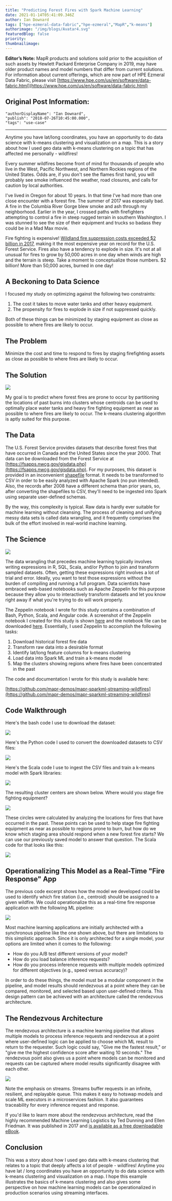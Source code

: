 ```yaml
---
title: "Predicting Forest Fires with Spark Machine Learning"
date: 2021-01-14T05:41:09.346Z
author: Ian Downard 
tags: ["hpe-ezmeral-data-fabric","hpe-ezmeral","MapR","k-means"]
authorimage: "/img/blogs/Avatar4.svg"
featuredBlog: false
priority:
thumbnailimage:
---
```

**Editor’s Note:** MapR products and solutions sold prior to the acquisition of such assets by Hewlett Packard Enterprise Company in 2019, may have older product names and model numbers that differ from current solutions. For information about current offerings, which are now part of HPE Ezmeral Data Fabric, please visit [https://www.hpe.com/us/en/software/data-fabric.html](https://www.hpe.com/us/en/software/data-fabric.html)

## Original Post Information:

```
"authorDisplayName": "Ian Downard",
"publish": "2018-07-26T10:45:00.000",
"tags": "use-case"
```

---

Anytime you have lat/long coordinates, you have an opportunity to do data science with k-means clustering and visualization on a map. This is a story about how I used geo data with k-means clustering on a topic that has affected me personally - wildfires!

Every summer wildfires become front of mind for thousands of people who live in the West, Pacific Northwest, and Northern Rockies regions of the United States. Odds are, if you don't see the flames first hand, you will probably see smoke influenced the weather, road closures, and calls for caution by local authorities.

I've lived in Oregon for about 10 years. In that time I've had more than one close encounter with a forest fire. The summer of 2017 was especially bad. A fire in the Columbia River Gorge blew smoke and ash through my neighborhood. Earlier in the year, I crossed paths with firefighters attempting to control a fire in steep rugged terrain in southern Washington. I was stunned to see the size of their equipment and trucks so badass they could be in a Mad Max movie.

Fire fighting is expensive! [Wildland fire suppression costs exceeded $2 billion in 2017](https://www.usda.gov/media/press-releases/2017/09/14/forest-service-wildland-fire-suppression-costs-exceed-2-billion), making it the most expensive year on record for the U.S. Forest Service. Fires also have a tendency to explode in size. It's not at all unusual for fires to grow by 50,000 acres in one day when winds are high and the terrain is steep. Take a moment to conceptualize those numbers. $2 billion! More than 50,000 acres, burned in one day!

## A Beckoning to Data Science

I focused my study on optimizing against the following two constraints:

1.  The cost it takes to move water tanks and other heavy equipment.
2.  The propensity for fires to explode in size if not suppressed quickly.

Both of these things can be minimized by staging equipment as close as possible to where fires are likely to occur.

## The Problem

Minimize the cost and time to respond to fires by staging firefighting assets as close as possible to where fires are likely to occur.

## The Solution

![](https://hpe-developer-portal.s3.amazonaws.com/uploads/media/2020/12/image10-1610603073723.png)

My goal is to predict where forest fires are prone to occur by partitioning the locations of past burns into clusters whose centroids can be used to optimally place water tanks and heavy fire fighting equipment as near as possible to where fires are likely to occur. The k-means clustering algorithm is aptly suited for this purpose.

## The Data

The U.S. Forest Service provides datasets that describe forest fires that have occurred in Canada and the United States since the year 2000. That data can be downloaded from the Forest Service at [https://fsapps.nwcg.gov/gisdata.php](https://fsapps.nwcg.gov/gisdata.php). For my purposes, this dataset is provided in an inconvenient [shapefile](http://doc.arcgis.com/en/arcgis-online/reference/shapefiles.htm) format. It needs to be transformed to CSV in order to be easily analyzed with Apache Spark (no pun intended). Also, the records after 2008 have a different schema than prior years, so, after converting the shapefiles to CSV, they'll need to be ingested into Spark using separate user-defined schemas.

By the way, this complexity is typical. Raw data is hardly ever suitable for machine learning without cleansing. The process of cleaning and unifying messy data sets is called data wrangling, and it frequently comprises the bulk of the effort involved in real-world machine learning.

## The Science

![](https://hpe-developer-portal.s3.amazonaws.com/uploads/media/2020/12/image7-1610603093049.png)

The data wrangling that precedes machine learning typically involves writing expressions in R, SQL, Scala, and/or Python to join and transform sampled datasets. Often, getting these expressions right involves a lot of trial and error. Ideally, you want to test those expressions without the burden of compiling and running a full program. Data scientists have embraced web-based notebooks such as Apache Zeppelin for this purpose because they allow you to interactively transform datasets and let you know right away if what you're trying to do will work properly.

The Zeppelin notebook I wrote for this study contains a combination of Bash, Python, Scala, and Angular code. A screenshot of the Zeppelin notebook I created for this study is shown [here](https://github.com/iandow/iandow.github.io/blob/master/img/firenotebook.png) and the notebook file can be downloaded [here](https://raw.githubusercontent.com/iandow/iandow.github.io/master/_includes/Forest%20Fire%20Prediction.json). Essentially, I used Zeppelin to accomplish the following tasks:

1.  Download historical forest fire data
2.  Transform raw data into a desirable format
3.  Identify lat/long feature columns for k-means clustering
4.  Load data into Spark ML and train a k-means model
5.  Map the clusters showing regions where fires have been concentrated in the past

The code and documentation I wrote for this study is available here:

[https://github.com/mapr-demos/mapr-sparkml-streaming-wildfires](https://github.com/mapr-demos/mapr-sparkml-streaming-wildfires)

## Code Walkthrough

Here's the bash code I use to download the dataset:

![](https://hpe-developer-portal.s3.amazonaws.com/uploads/media/2020/12/image2-1610603101302.png)

Here's the Python code I used to convert the downloaded datasets to CSV files:

![](https://hpe-developer-portal.s3.amazonaws.com/uploads/media/2020/12/image9-1610603111027.png)

Here's the Scala code I use to ingest the CSV files and train a k-means model with Spark libraries:

![](https://hpe-developer-portal.s3.amazonaws.com/uploads/media/2020/12/image12-1610603119677.png)

The resulting cluster centers are shown below. Where would you stage fire fighting equipment?

![](https://hpe-developer-portal.s3.amazonaws.com/uploads/media/2020/12/image3-1610603128020.jpg)

These circles were calculated by analyzing the locations for fires that have occurred in the past. These points can be used to help stage fire fighting equipment as near as possible to regions prone to burn, but how do we know which staging area should respond when a new forest fire starts? We can use our previously saved model to answer that question. The Scala code for that looks like this:

![](https://hpe-developer-portal.s3.amazonaws.com/uploads/media/2020/12/image4-1610603136768.png)

## Operationalizing This Model as a Real-Time "Fire Response" App

The previous code excerpt shows how the model we developed could be used to identify which fire station (i.e., centroid) should be assigned to a given wildfire. We could operationalize this as a real-time fire response application with the following ML pipeline:

![](https://hpe-developer-portal.s3.amazonaws.com/uploads/media/2020/12/image1-1610603349597.png)

Most machine learning applications are initially architected with a synchronous pipeline like the one shown above, but there are limitations to this simplistic approach. Since it is only architected for a single model, your options are limited when it comes to the following:

*   How do you A/B test different versions of your model?
*   How do you load balance inference requests?
*   How do you process inference requests with multiple models optimized for different objectives (e.g., speed versus accuracy)?

In order to do these things, the model must be a modular component in the pipeline, and model results should rendezvous at a point where they can be compared, monitored, and selected based upon user-defined criteria. This design pattern can be achieved with an architecture called the rendezvous architecture.

## The Rendezvous Architecture

The rendezvous architecture is a machine learning pipeline that allows multiple models to process inference requests and rendezvous at a point where user-defined logic can be applied to choose which ML result to return to the requester. Such logic could say, "Give me the fastest result," or "give me the highest confidence score after waiting 10 seconds." The rendezvous point also gives us a point where models can be monitored and requests can be captured where model results significantly disagree with each other.

![](https://hpe-developer-portal.s3.amazonaws.com/uploads/media/2020/12/image5-1610603365540.png)

Note the emphasis on streams. Streams buffer requests in an infinite, resilient, and replayable queue. This makes it easy to hotswap models and scale ML executors in a microservices fashion. It also guarantees traceability for every inference request and response.

If you'd like to learn more about the rendezvous architecture, read the highly recommended Machine Learning Logistics by Ted Dunning and Ellen Friedman. It was published in 2017 and [is available as a free downloadable eBook](https://www.oreilly.com/library/view/machine-learning-logistics/9781491997628/).

## Conclusion

This was a story about how I used geo data with k-means clustering that relates to a topic that deeply affects a lot of people - wildfires! Anytime you have lat / long coordinates you have an opportunity to do data science with k-means clustering and visualization on a map. I hope this example illustrates the basics of k-means clustering and also gives some perspective on how machine learning models can be operationalized in production scenarios using streaming interfaces.